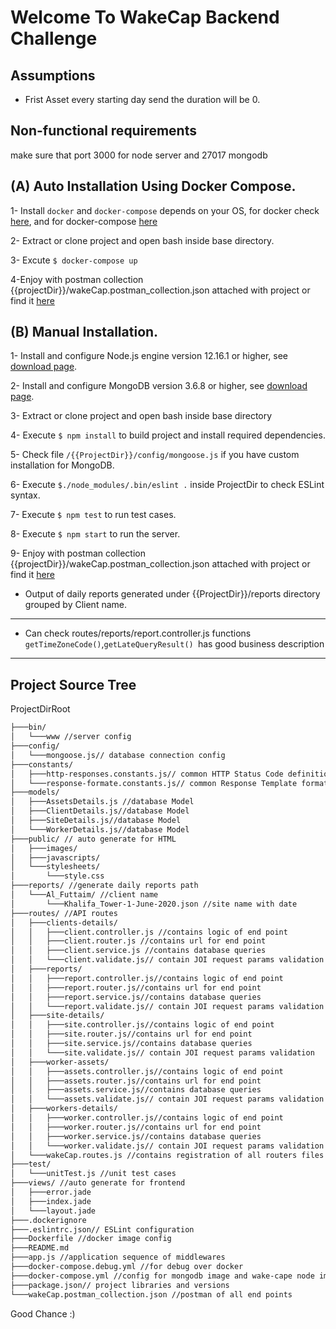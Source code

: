 # Welcome To WakeCap Backend Challenge

## Assumptions
* Frist Asset every starting day send the duration will be 0.

## Non-functional requirements
make sure that port 3000 for node server and 27017 mongodb

## (A) Auto Installation Using Docker Compose.
1- Install ```docker``` and ```docker-compose``` depends on your OS,  for docker check [here](https://docs.docker.com/get-docker/), and for docker-compose [here](https://docs.docker.com/compose/install/)

2- Extract or clone project and open bash inside base directory.

3- Excute ```$ docker-compose up```

4-Enjoy with postman collection {{projectDir}}/wakeCap.postman_collection.json attached with project or find it [here](https://www.getpostman.com/collections/d1559ea2b200bd7a3ac3)


## (B) Manual Installation.

1- Install and configure Node.js engine version 12.16.1 or higher, see [download page](https://nodejs.org/en/download/).

2- Install and configure MongoDB version 3.6.8 or higher, see [download page](https://www.mongodb.com/try/download).

3- Extract or clone project and open bash inside base directory

4- Execute ```$ npm install``` to build project and install required dependencies.

5- Check file ```/{{ProjectDir}}/config/mongoose.js``` if you have custom installation for MongoDB.

6- Execute ```$./node_modules/.bin/eslint .``` inside ProjectDir to check ESLint syntax.

7- Execute ```$ npm test``` to run test cases.

8- Execute ```$ npm start``` to run the server.

9- Enjoy with postman collection {{projectDir}}/wakeCap.postman_collection.json attached with project or find it [here](https://www.getpostman.com/collections/d1559ea2b200bd7a3ac3)

* Output of daily reports generated under {{ProjectDir}}/reports directory grouped by Client name. 

***

* Can check routes/reports/report.controller.js functions ```getTimeZoneCode()```,```getLateQueryResult() ```has good business description 


***
## Project Source Tree

ProjectDirRoot
```bash
├───bin/
│   └───www //server config
├───config/
│   └───mongoose.js// database connection config
├───constants/
│   ├───http-responses.constants.js// common HTTP Status Code definition 
│   └───response-formate.constants.js// common Response Template formate
├───models/ 
│   ├───AssetsDetails.js //database Model
│   ├───ClientDetails.js//database Model
│   ├───SiteDetails.js//database Model
│   └───WorkerDetails.js//database Model
├───public/ // auto generate for HTML
│   ├───images/
│   ├───javascripts/
│   └───stylesheets/
│       └───style.css
├───reports/ //generate daily reports path
│   └───Al_Futtaim/ //client name
│       └───Khalifa_Tower-1-June-2020.json //site name with date
├───routes/ //API routes
│   ├───clients-details/
│   │   ├───client.controller.js //contains logic of end point
│   │   ├───client.router.js //contains url for end point
│   │   ├───client.service.js //contains database queries
│   │   └───client.validate.js// contain JOI request params validation
│   ├───reports/
│   │   ├───report.controller.js//contains logic of end point
│   │   ├───report.router.js//contains url for end point
│   │   ├───report.service.js//contains database queries
│   │   └───report.validate.js// contain JOI request params validation
│   ├───site-details/
│   │   ├───site.controller.js//contains logic of end point
│   │   ├───site.router.js//contains url for end point
│   │   ├───site.service.js//contains database queries
│   │   └───site.validate.js// contain JOI request params validation
│   ├───worker-assets/
│   │   ├───assets.controller.js//contains logic of end point
│   │   ├───assets.router.js//contains url for end point
│   │   ├───assets.service.js//contains database queries
│   │   └───assets.validate.js// contain JOI request params validation
│   ├───workers-details/
│   │   ├───worker.controller.js//contains logic of end point
│   │   ├───worker.router.js//contains url for end point
│   │   ├───worker.service.js//contains database queries
│   │   └───worker.validate.js// contain JOI request params validation
│   └───wakeCap.routes.js //contains registration of all routers files
├───test/
│   └───unitTest.js //unit test cases
├───views/ //auto generate for frontend
│   ├───error.jade
│   ├───index.jade
│   └───layout.jade
├───.dockerignore
├───.eslintrc.json// ESLint configuration
├───Dockerfile //docker image config
├───README.md 
├───app.js //application sequence of middlewares
├───docker-compose.debug.yml //for debug over docker
├───docker-compose.yml //config for mongodb image and wake-cape node image
├───package.json// project libraries and versions
└───wakeCap.postman_collection.json //postman of all end points
```
Good Chance :)
